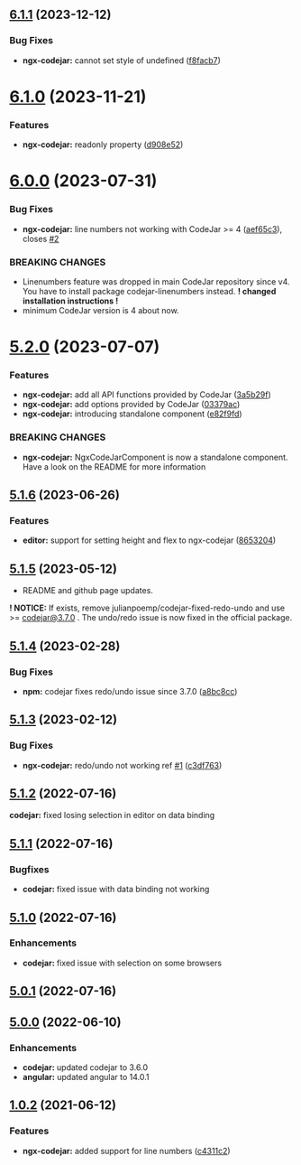 ## [6.1.1](https://github.com/julianpoemp/ngx-codejar/compare/v6.1.0...v6.1.1) (2023-12-12)


### Bug Fixes

* **ngx-codejar:** cannot set style of undefined ([f8facb7](https://github.com/julianpoemp/ngx-codejar/commit/f8facb75e1a3a251040fb94290d5c682af19b44d))

# [6.1.0](https://github.com/julianpoemp/ngx-codejar/compare/v6.0.0...v6.1.0) (2023-11-21)


### Features

* **ngx-codejar:** readonly property ([d908e52](https://github.com/julianpoemp/ngx-codejar/commit/d908e52a994b45dd431ee53f34a6b8a0815e9269))

# [6.0.0](https://github.com/julianpoemp/ngx-codejar/compare/v5.2.0...v6.0.0) (2023-07-31)


### Bug Fixes

* **ngx-codejar:** line numbers not working with CodeJar >= 4 ([aef65c3](https://github.com/julianpoemp/ngx-codejar/commit/aef65c3ea8c5814188cbf3a88486fadada81d0ce)), closes [#2](https://github.com/julianpoemp/ngx-codejar/issues/2)


### BREAKING CHANGES

- Linenumbers feature was dropped in main CodeJar repository since v4.
  You
  have to install package codejar-linenumbers instead. <b>! changed installation instructions ! </b>
- minimum
  CodeJar version is 4 about now.


# [5.2.0](https://github.com/julianpoemp/ngx-codejar/compare/v5.1.6...v5.2.0) (2023-07-07)


### Features

* **ngx-codejar:** add all API functions provided by CodeJar ([3a5b29f](https://github.com/julianpoemp/ngx-codejar/commit/3a5b29fd7f9826fd24429c492c21604d3d90d786))
* **ngx-codejar:** add options provided by CodeJar ([03379ac](https://github.com/julianpoemp/ngx-codejar/commit/03379acf728d61e8303ff60476a06b2b23ced714))
* **ngx-codejar:** introducing standalone component ([e82f9fd](https://github.com/julianpoemp/ngx-codejar/commit/e82f9fd1b59745771e8405ea31fe7ecf96b0366e))


### BREAKING CHANGES

* **ngx-codejar:** NgxCodeJarComponent is now a standalone component. Have
  a look on the README for more information

## [5.1.6](https://github.com/julianpoemp/ngx-codejar/compare/v5.1.5...v5.1.6) (2023-06-26)


### Features

* **editor:** support for setting height and flex to ngx-codejar ([8653204](https://github.com/julianpoemp/ngx-codejar/commit/8653204a175dc95d7aeb0c3369b556ea234676d9))

## [5.1.5](https://github.com/julianpoemp/ngx-codejar/compare/v5.1.4...v5.1.5) (2023-05-12)

* README and github page updates.

**! NOTICE:** If exists, remove julianpoemp/codejar-fixed-redo-undo and use >= codejar@3.7.0 . The undo/redo issue is
now fixed in the official package.

## [5.1.4](https://github.com/julianpoemp/ngx-codejar/compare/v5.1.3...v5.1.4) (2023-02-28)

### Bug Fixes

* **npm:** codejar fixes redo/undo issue since
  3.7.0 ([a8bc8cc](https://github.com/julianpoemp/ngx-codejar/commit/a8bc8ccc7140acdf282b77d0852852916ca17f7e))

## [5.1.3](https://github.com/julianpoemp/ngx-codejar/compare/v5.1.2...v5.1.3) (2023-02-12)

### Bug Fixes

* **ngx-codejar:** redo/undo not working
  ref [#1](https://github.com/julianpoemp/ngx-codejar/issues/1) ([c3df763](https://github.com/julianpoemp/ngx-codejar/commit/c3df7630c0f5628528ad3407da53b4030dac5b47))

## [5.1.2](https://github.com/julianpoemp/ngx-codejar/compare/v5.1.1...v5.1.2) (2022-07-16)

**codejar:** fixed losing selection in editor on data binding

## [5.1.1](https://github.com/julianpoemp/ngx-codejar/compare/v5.1.0...v5.1.1) (2022-07-16)

### Bugfixes

* **codejar:** fixed issue with data binding not working

## [5.1.0](https://github.com/julianpoemp/ngx-codejar/compare/v5.0.1...v5.1.0) (2022-07-16)

### Enhancements

* **codejar:** fixed issue with selection on some browsers

## [5.0.1](https://github.com/julianpoemp/ngx-codejar/compare/v5.0.0...v5.0.1) (2022-07-16)

## [5.0.0](https://github.com/julianpoemp/ngx-codejar/compare/v1.0.2...v5.0.0) (2022-06-10)

### Enhancements

* **codejar:** updated codejar to 3.6.0
* **angular:** updated angular to 14.0.1

## [1.0.2](https://github.com/julianpoemp/ngx-codejar/compare/v1.0.1...v1.0.2) (2021-06-12)

### Features

* **ngx-codejar:** added support for line
  numbers ([c4311c2](https://github.com/julianpoemp/ngx-codejar/commit/c4311c23397f042e1d347cc63c6a32a9dc9fb2cf))
